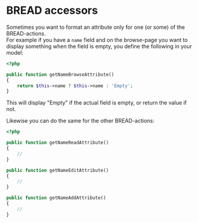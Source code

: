 # BREAD accessors

Sometimes you want to format an attribute only for one \(or some\) of the BREAD-actions.  
For example if you have a `name` field and on the browse-page you want to display something when the field is empty, you define the following in your model:

```php
<?php

public function getNameBrowseAttribute()
{
    return $this->name ? $this->name : 'Empty';
}
```

This will display "Empty" if the actual field is empty, or return the value if not.

Likewise you can do the same for the other BREAD-actions:

```php
<?php

public function getNameReadAttribute()
{
    //
}

public function getNameEditAttribute()
{
    //
}

public function getNameAddAttribute()
{
    //
}
```

